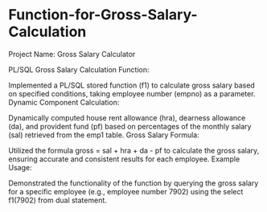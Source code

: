 # Function-for-Gross-Salary-Calculation

Project Name: Gross Salary Calculator

PL/SQL Gross Salary Calculation Function:

Implemented a PL/SQL stored function (f1) to calculate gross salary based on specified conditions, taking employee number (empno) as a parameter.
Dynamic Component Calculation:

Dynamically computed house rent allowance (hra), dearness allowance (da), and provident fund (pf) based on percentages of the monthly salary (sal) retrieved from the emp1 table.
Gross Salary Formula:

Utilized the formula gross = sal + hra + da - pf to calculate the gross salary, ensuring accurate and consistent results for each employee.
Example Usage:

Demonstrated the functionality of the function by querying the gross salary for a specific employee (e.g., employee number 7902) using the select f1(7902) from dual statement.
